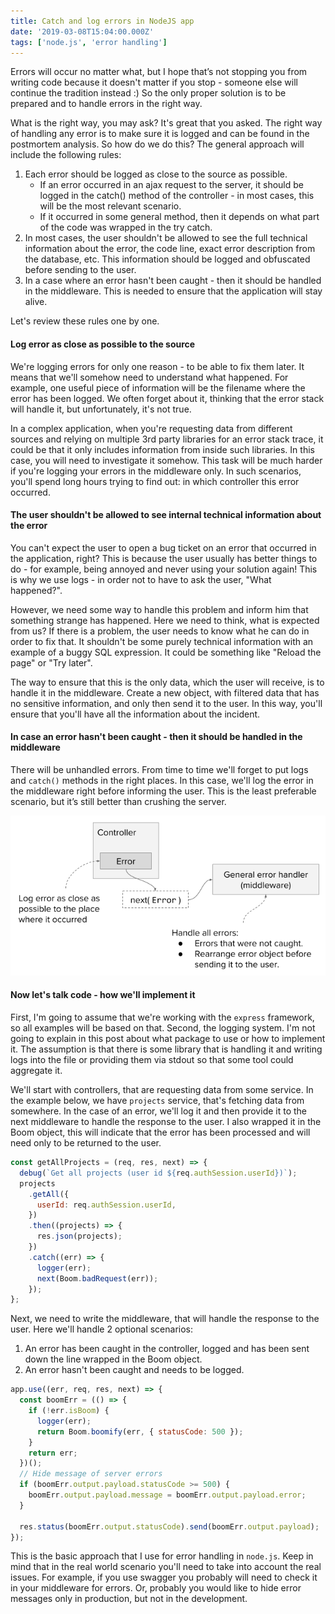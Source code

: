 ```yaml
---
title: Catch and log errors in NodeJS app
date: '2019-03-08T15:04:00.000Z'
tags: ['node.js', 'error handling']
---
```


Errors will occur no matter what, but I hope that’s not stopping you from writing code because it doesn't matter if you stop - someone else will continue the tradition instead :) So the only proper solution is to be prepared and to handle errors in the right way.

<!-- end -->

What is the right way, you may ask? It's great that you asked. The right way of handling any error is to make sure it is logged and can be found in the postmortem analysis. So how do we do this? The general approach will include the following rules:

1. Each error should be logged as close to the source as possible.
   - If an error occurred in an ajax request to the server, it should be logged in the catch() method of the controller - in most cases, this will be the most relevant scenario.
   - If it occurred in some general method, then it depends on what part of the code was wrapped in the try catch.
1. In most cases, the user shouldn't be allowed to see the full technical information about the error, the code line, exact error description from the database, etc. This information should be logged and obfuscated before sending to the user.
1. In a case where an error hasn't been caught - then it should be handled in the middleware. This is needed to ensure that the application will stay alive.

Let's review these rules one by one.

#### Log error as close as possible to the source

We're logging errors for only one reason - to be able to fix them later. It means that we'll somehow need to understand what happened. For example, one useful piece of information will be the filename where the error has been logged. We often forget about it, thinking that the error stack will handle it, but unfortunately, it's not true.

In a complex application, when you're requesting data from different sources and relying on multiple 3rd party libraries for an error stack trace, it could be that it only includes information from inside such libraries. In this case, you will need to investigate it somehow. This task will be much harder if you're logging your errors in the middleware only. In such scenarios, you'll spend long hours trying to find out: in which controller this error occurred.

#### The user shouldn't be allowed to see internal technical information about the error

You can't expect the user to open a bug ticket on an error that occurred in the application, right? This is because the user usually has better things to do - for example, being annoyed and never using your solution again! This is why we use logs - in order not to have to ask the user, "What happened?".

However, we need some way to handle this problem and inform him that something strange has happened. Here we need to think, what is expected from us? If there is a problem, the user needs to know what he can do in order to fix that. It shouldn't be some purely technical information with an example of a buggy SQL expression. It could be something like "Reload the page" or "Try later".

The way to ensure that this is the only data, which the user will receive, is to handle it in the middleware. Create a new object, with filtered data that has no sensitive information, and only then send it to the user. In this way, you'll ensure that you'll have all the information about the incident.

#### In case an error hasn't been caught - then it should be handled in the middleware

There will be unhandled errors. From time to time we'll forget to put logs and `catch()` methods in the right places. In this case, we'll log the error in the middleware right before informing the user. This is the least preferable scenario, but it’s still better than crushing the server.

![Catch and log errors in NodeJS app](./catch-and-log-errors-in-NodeJS-app.png)

#### Now let's talk code - how we'll implement it

First, I'm going to assume that we're working with the `express` framework, so all examples will be based on that. Second, the logging system. I'm not going to explain in this post about what package to use or how to implement it. The assumption is that there is some library that is handling it and writing logs into the file or providing them via stdout so that some tool could aggregate it.

We'll start with controllers, that are requesting data from some service. In the example below, we have `projects` service, that's fetching data from somewhere. In the case of an error, we'll log it and then provide it to the next middleware to handle the response to the user. I also wrapped it in the Boom object, this will indicate that the error has been processed and will need only to be returned to the user.

```javascript
const getAllProjects = (req, res, next) => {
  debug(`Get all projects (user id ${req.authSession.userId})`);
  projects
    .getAll({
      userId: req.authSession.userId,
    })
    .then((projects) => {
      res.json(projects);
    })
    .catch((err) => {
      logger(err);
      next(Boom.badRequest(err));
    });
};
```

Next, we need to write the middleware, that will handle the response to the user. Here we'll handle 2 optional scenarios:

1. An error has been caught in the controller, logged and has been sent down the line wrapped in the Boom object.
1. An error hasn't been caught and needs to be logged.

```javascript
app.use((err, req, res, next) => {
  const boomErr = (() => {
    if (!err.isBoom) {
      logger(err);
      return Boom.boomify(err, { statusCode: 500 });
    }
    return err;
  })();
  // Hide message of server errors
  if (boomErr.output.payload.statusCode >= 500) {
    boomErr.output.payload.message = boomErr.output.payload.error;
  }

  res.status(boomErr.output.statusCode).send(boomErr.output.payload);
});
```

This is the basic approach that I use for error handling in `node.js`. Keep in mind that in the real world scenario you'll need to take into account the real issues. For example, if you use swagger you probably will need to check it in your middleware for errors. Or, probably you would like to hide error messages only in production, but not in the development.
